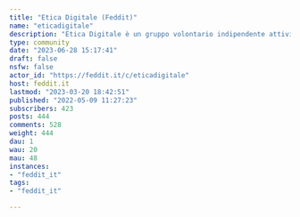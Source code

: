 ```yaml
---
title: "Etica Digitale (Feddit)" 
name: "eticadigitale"
description: "Etica Digitale è un gruppo volontario indipendente attivismo con l’intento di riportare la persona e i diritti al centro del dibattito tecnologico.Se fatto nel rispetto del regolamento, ogni contributo è benvenuto!**Regolamento:**1. Rispetto e cordialità sempre2. Niente troll 3. Niente pubblicità4. Evitare di andare fuori tema nelle discussioni5. Evitare discorsi con sfondi politici o propagandistici che non siano strettamente correlati agli argomenti trattati6. No attività illegali7. Non importunare le e gli utenti in privato.Alcune **informazioni** utili:  🔹 Sito: eticadigitale.org  📧 Email: etica.digitale@mailfence.com  [🦣 Mastodon](https://mastodon.bida.im/@eticadigitale)  [📣 Telegram (canale)](https://t.me/EticaDigitale)  [👥 Telegram (gruppo)](https://t.me/EticaDigitaleGruppo)"
type: community
date: "2023-06-28 15:17:41"
draft: false
nsfw: false
actor_id: "https://feddit.it/c/eticadigitale"
host: feddit.it
lastmod: "2023-03-20 18:42:51"
published: "2022-05-09 11:27:23"
subscribers: 423
posts: 444
comments: 528
weight: 444
dau: 1
wau: 20
mau: 48
instances:
- "feddit_it"
tags: 
- "feddit_it"

---
```

